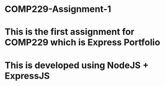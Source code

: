 # COMP229-Assignment-1

# This is the first assignment for COMP229 which is Express Portfolio
# This is developed using NodeJS + ExpressJS

